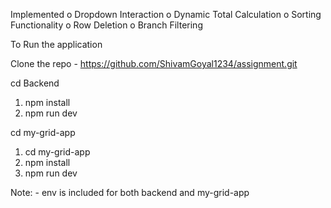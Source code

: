 Implemented 
o Dropdown Interaction
o Dynamic Total Calculation
o Sorting Functionality
o Row Deletion
o Branch Filtering

To Run the application

Clone the repo  - https://github.com/ShivamGoyal1234/assignment.git

cd Backend
1) npm install
2) npm run dev

cd my-grid-app
1) cd my-grid-app
2) npm install
3) npm run dev



Note: - env is included for both backend and my-grid-app


